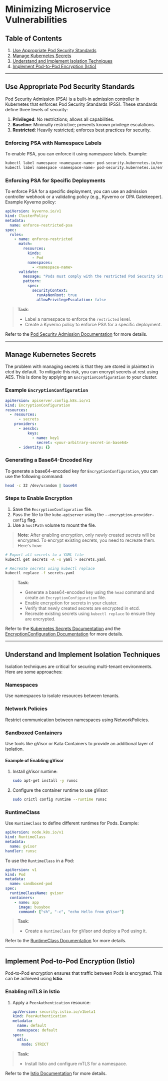 # Minimizing Microservice Vulnerabilities

## Table of Contents
1. [Use Appropriate Pod Security Standards](#use-appropriate-pod-security-standards)
2. [Manage Kubernetes Secrets](#manage-kubernetes-secrets)
3. [Understand and Implement Isolation Techniques](#understand-and-implement-isolation-techniques)
4. [Implement Pod-to-Pod Encryption (Istio)](#implement-pod-to-pod-encryption-istio)

---

## Use Appropriate Pod Security Standards

Pod Security Admission (PSA) is a built-in admission controller in Kubernetes that enforces Pod Security Standards (PSS). These standards define three levels of security:

1. **Privileged**: No restrictions; allows all capabilities.
2. **Baseline**: Minimally restrictive; prevents known privilege escalations.
3. **Restricted**: Heavily restricted; enforces best practices for security.

### Enforcing PSA with Namespace Labels

To enable PSA, you can enforce it using namespace labels. Example:
```bash
kubectl label namespace <namespace-name> pod-security.kubernetes.io/enforce=restricted
kubectl label namespace <namespace-name> pod-security.kubernetes.io/enforce-version=latest
```

### Enforcing PSA for Specific Deployments

To enforce PSA for a specific deployment, you can use an admission controller webhook or a validating policy (e.g., Kyverno or OPA Gatekeeper). Example Kyverno policy:
```yaml
apiVersion: kyverno.io/v1
kind: ClusterPolicy
metadata:
  name: enforce-restricted-psa
spec:
  rules:
    - name: enforce-restricted
      match:
        resources:
          kinds:
            - Pod
          namespaces:
            - <namespace-name>
      validate:
        message: "Pods must comply with the restricted Pod Security Standard."
        pattern:
          spec:
            securityContext:
              runAsNonRoot: true
              allowPrivilegeEscalation: false
```

> **Task**:
> - Label a namespace to enforce the `restricted` level.
> - Create a Kyverno policy to enforce PSA for a specific deployment.

Refer to the [Pod Security Admission Documentation](https://kubernetes.io/docs/concepts/security/pod-security-admission/) for more details.

---

## Manage Kubernetes Secrets

The problem with managing secrets is that they are stored in plaintext in etcd by default. To mitigate this risk, you can encrypt secrets at rest using AES. This is done by applying an `EncryptionConfiguration` to your cluster.

### Example `EncryptionConfiguration`

```yaml
apiVersion: apiserver.config.k8s.io/v1
kind: EncryptionConfiguration
resources:
  - resources:
      - secrets
    providers:
      - aescbc:
          keys:
            - name: key1
              secret: <your-arbitrary-secret-in-base64>
      - identity: {}
```

### Generating a Base64-Encoded Key

To generate a base64-encoded key for `EncryptionConfiguration`, you can use the following command:
```bash
head -c 32 /dev/urandom | base64
```

### Steps to Enable Encryption

1. Save the `EncryptionConfiguration` file.
2. Pass the file to the `kube-apiserver` using the `--encryption-provider-config` flag.
3. Use a `hostPath` volume to mount the file.

> **Note**: After enabling encryption, only newly created secrets will be encrypted. To encrypt existing secrets, you need to recreate them. Here's how:
```bash
# Export all secrets to a YAML file
kubectl get secrets -A -o yaml > secrets.yaml

# Recreate secrets using kubectl replace
kubectl replace -f secrets.yaml
```

> **Task**:
> - Generate a base64-encoded key using the `head` command and create an `EncryptionConfiguration` file.
> - Enable encryption for secrets in your cluster.
> - Verify that newly created secrets are encrypted in etcd.
> - Recreate existing secrets using `kubectl replace` to ensure they are encrypted.

Refer to the [Kubernetes Secrets Documentation](https://kubernetes.io/docs/concepts/configuration/secret/#secret-encryption-at-rest) and the [EncryptionConfiguration Documentation](https://kubernetes.io/docs/tasks/administer-cluster/encrypt-data/) for more details.

---

## Understand and Implement Isolation Techniques

Isolation techniques are critical for securing multi-tenant environments. Here are some approaches:

### Namespaces

Use namespaces to isolate resources between tenants.

### Network Policies

Restrict communication between namespaces using NetworkPolicies.

### Sandboxed Containers

Use tools like gVisor or Kata Containers to provide an additional layer of isolation.

#### Example of Enabling gVisor

1. Install gVisor runtime:
   ```bash
   sudo apt-get install -y runsc
   ```

2. Configure the container runtime to use gVisor:
   ```bash
   sudo crictl config runtime --runtime runsc
   ```

### RuntimeClass

Use `RuntimeClass` to define different runtimes for Pods. Example:
```yaml
apiVersion: node.k8s.io/v1
kind: RuntimeClass
metadata:
  name: gvisor
handler: runsc
```

To use the `RuntimeClass` in a Pod:
```yaml
apiVersion: v1
kind: Pod
metadata:
  name: sandboxed-pod
spec:
  runtimeClassName: gvisor
  containers:
    - name: app
      image: busybox
      command: ["sh", "-c", "echo Hello from gVisor"]
```

> **Task**:
> - Create a `RuntimeClass` for gVisor and deploy a Pod using it.

Refer to the [RuntimeClass Documentation](https://kubernetes.io/docs/concepts/containers/runtime-class/) for more details.

---

## Implement Pod-to-Pod Encryption (Istio)

Pod-to-Pod encryption ensures that traffic between Pods is encrypted. This can be achieved using **Istio**.

### Enabling mTLS in Istio

1. Apply a `PeerAuthentication` resource:
   ```yaml
   apiVersion: security.istio.io/v1beta1
   kind: PeerAuthentication
   metadata:
     name: default
     namespace: default
   spec:
     mtls:
       mode: STRICT
   ```

> **Task**:
> - Install Istio and configure mTLS for a namespace.

Refer to the [Istio Documentation](https://istio.io/latest/docs/) for more details.
